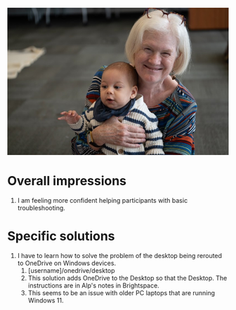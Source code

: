![Hello](Eoin_Granny_2025.jpg)

# Overall impressions
1. I am feeling more confident helping participants with basic troubleshooting.
# Specific solutions
1. I have to learn how to solve the problem of the desktop being rerouted to OneDrive on Windows devices.
   1. [username]/onedrive/desktop
   2. This solution adds OneDrive to the Desktop so that the Desktop. The instructions are in Alp's notes in Brightspace.
   3. This seems to be an issue with older PC laptops that are running Windows 11.